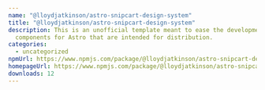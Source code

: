 ```yaml
---
name: "@lloydjatkinson/astro-snipcart-design-system"
title: "@lloydjatkinson/astro-snipcart-design-system"
description: This is an unofficial template meant to ease the development of
  components for Astro that are intended for distribution.
categories:
  - uncategorized
npmUrl: https://www.npmjs.com/package/@lloydjatkinson/astro-snipcart-design-system
homepageUrl: https://www.npmjs.com/package/@lloydjatkinson/astro-snipcart-design-system
downloads: 12
---
```

